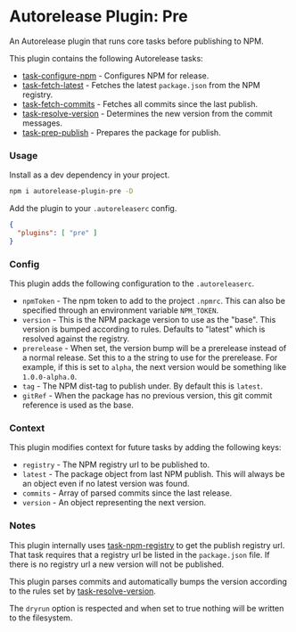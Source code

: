 # Autorelease Plugin: Pre

An Autorelease plugin that runs core tasks before publishing to NPM.

This plugin contains the following Autorelease tasks:

- [task-configure-npm](../autorelease-task-configure-npm) - Configures NPM for release.
- [task-fetch-latest](../autorelease-task-fetch-latest) - Fetches the latest `package.json` from the NPM registry.
- [task-fetch-commits](../autorelease-task-fetch-commits) - Fetches all commits since the last publish.
- [task-resolve-version](../autorelease-task-resolve-version) - Determines the new version from the commit messages.
- [task-prep-publish](../autorelease-task-prep-publish) - Prepares the package for publish.

### Usage

Install as a dev dependency in your project.

```bash
npm i autorelease-plugin-pre -D
```

Add the plugin to your `.autoreleaserc` config.

```json
{
  "plugins": [ "pre" ]
}
```

### Config

This plugin adds the following configuration to the `.autoreleaserc`.

- `npmToken` - The npm token to add to the project `.npmrc`. This can also be specified through an environment variable `NPM_TOKEN`.
- `version` - This is the NPM package version to use as the "base". This version is bumped according to rules. Defaults to "latest" which is resolved against the registry.
- `prerelease` - When set, the version bump will be a prerelease instead of a normal release. Set this to a the string to use for the prerelease. For example, if this is set to `alpha`, the next version would be something like `1.0.0-alpha.0`.
- `tag` - The NPM dist-tag to publish under. By default this is `latest`.
- `gitRef` - When the package has no previous version, this git commit reference is used as the base.

### Context

This plugin modifies context for future tasks by adding the following keys:

- `registry` - The NPM registry url to be published to.
- `latest` - The package object from last NPM publish. This will always be an object even if no latest version was found.
- `commits` - Array of parsed commits since the last release.
- `version` - An object representing the next version.

### Notes

This plugin internally uses [task-npm-registry](../autorelease-task-npm-registry) to get the publish registry url. That task requires that a registry url be listed in the `package.json` file. If there is no registry url a new version will not be published.

This plugin parses commits and automatically bumps the version according to the rules set by [task-resolve-version](../autorelease-task-resolve-version).

The `dryrun` option is respected and when set to true nothing will be written to the filesystem.
